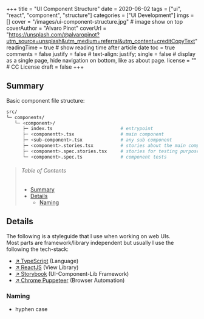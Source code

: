 +++
title = "UI Component Structure"
date = 2020-06-02
tags = ["ui", "react", "component", "structure"]
categories = ["UI Development"] 
imgs = []
cover = "/images/ui-component-structure.jpg"  # image show on top
coverAuthor = "Alvaro Pinot"
coverUrl = "https://unsplash.com/@alvaropinot?utm_source=unsplash&utm_medium=referral&utm_content=creditCopyText"
readingTime = true  # show reading time after article date
toc = true
comments = false
justify = false  # text-align: justify;
single = false  # display as a single page, hide navigation on bottom, like as about page.
license = ""  # CC License
draft = false
+++

## Summary

Basic component file structure:

```sh
src/
└─ components/
   └─ <component>/
      ├─ index.ts                         # entrypoint
      ├─ <componentt>.tsx                 # main component
      ├─ <sub-component>.tsx              # any sub component
      ├─ <component>.stories.tsx          # stories about the main component
      ├─ <component>.spec.stories.tsx     # stories for testing purposes
      └─ <component>.spec.ts              # component tests
```

> ###### Table of Contents
>
> - [Summary](#summary)
> - [Details](#details)
>   - [Naming](#naming)

## Details

The following is a styleguide that I use when working on web UIs.  
Most parts are framework/library independent but usually I use the following the tech-stack:

- <a href="https://www.typescriptlang.org" target="_blank">↗ TypeScript</a> (Language)
- <a href="https://reactjs.org/" target="_blank">↗ ReactJS</a> (View Library)
- <a href="https://storybook.js.org/" target="_blank">↗ Storybook</a> (UI-Component-Lib Framework)
- <a href="https://github.com/puppeteer/puppeteer" target="_blank">↗ Chrome Puppeteer</a> (Browser Automation)

### Naming

- hyphen case
